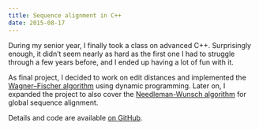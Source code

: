 ```yaml
---
title: Sequence alignment in C++
date: 2015-08-17
---
```


During my senior year, I finally took a class on advanced C++. Surprisingly enough, it didn’t seem nearly as hard as the first one I had to struggle through a few years before, and I ended up having a lot of fun with it.

As final project, I decided to work on edit distances and implemented the [Wagner–Fischer algorithm](https://en.wikipedia.org/wiki/Wagner%E2%80%93Fischer_algorithm) using dynamic programming. Later on, I expanded the project to also cover the [Needleman-Wunsch algorithm](https://en.wikipedia.org/wiki/Needleman%E2%80%93Wunsch_algorithm) for global sequence alignment.

Details and code are available [on GitHub](https://github.com/melanietosik/cpp2/blob/master/sda/README.md).
